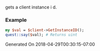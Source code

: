 gets a client instance i d.
### Example

```perl
my $val = $client->GetInstanceID();
quest::say($val); # Returns uint
```


Generated On 2018-04-29T00:30:15-07:00
